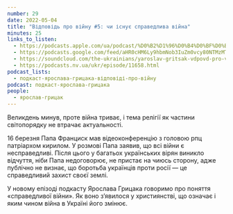 ```yaml
---
number: 29
date: 2022-05-04
title: "Відповідь про війну #5: чи існує справедлива війна"
minutes: 25
links_to_listen:
  - https://podcasts.apple.com/ua/podcast/%D0%B2%D1%96%D0%B4%D0%BF%D0%BE%D0%B2%D1%96%D0%B4%D1%8C-%D0%BF%D1%80%D0%BE-%D0%B2%D1%96%D0%B9%D0%BD%D1%83-5-%D1%87%D0%B8-%D1%96%D1%81%D0%BD%D1%83%D1%94-%D1%81%D0%BF%D1%80%D0%B0%D0%B2%D0%B5%D0%B4%D0%BB%D0%B8%D0%B2%D0%B0-%D0%B2%D1%96%D0%B9%D0%BD%D0%B0/id1546083745?i=1000559551939
  - https://podcasts.google.com/feed/aHR0cHM6Ly9hbmNob3IuZm0vcy80NTMzMTgxMC9wb2RjYXN0L3Jzcw/episode/ODkyZTRhMTQtM2NiMi00MDcxLWEzMDItOWFkNzJkMTRiM2U4
  - https://soundcloud.com/the-ukrainians/yaroslav-gritsak-vdpovd-pro-vynu-5-chi-snu-spravedliva-vyna?in=the-ukrainians/sets/muzykazist
  - https://podcasts.nv.ua/ukr/episode/11658.html
podcast_lists:
  - подкаст-ярослава-грицака-відповіді-про-війну
podcast: подкаст-ярослава-грицака
people:
  - ярослав-грицак
---
```


Великдень минув, проте війна триває, і тема релігії як частини світопорядку не
втрачає актуальності.

16 березня Папа Франциск мав відеоконференцію з головою рпц патріархом кирилом.
У розмові Папа заявив, що всі війни є несправедливі. Після цього у багатьох
українських вірян виникло відчуття, ніби Папа недоговорює, не пристає на чиюсь
сторону, адже публічно не визнає, що боротьба українців проти росії — це
справедливий захист своєї землі.

У новому епізоді подкасту Ярослава Грицака говоримо про поняття «справедливої
війни». Як воно з’явилося у християнстві, що означає і яким чином війна в
Україні його змінює.
